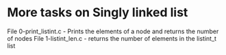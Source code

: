 # More tasks on Singly linked list
File 0-print_listint.c - Prints the elements of a node and returns the number of nodes
File 1-listint_len.c - returns the number of elements in the listint_t list
